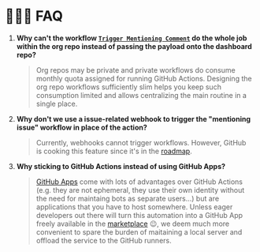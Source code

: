 🙋🏻‍♂️ FAQ
=======

1. **Why can't the workflow [`Trigger Mentioning Comment`][1] do the whole job within the org repo instead
  of passing the payload onto the dashboard repo?**

    >Org repos may be private and private workflows do consume monthly quota assigned for running GitHub Actions.
    Designing the org repo workflows sufficiently slim helps you keep such consumption limited and allows centralizing
    the main routine in a single place.

1. **Why don't we use a issue-related webhook to trigger the "mentioning issue" workflow in place of the action?**

    >Currently, webhooks cannot trigger workflows. However, GitHub is cooking this feature since it's in the [roadmap][2].

1. **Why sticking to GitHub Actions instead of using GitHub Apps?**

    >[GitHub Apps][3] come with lots of advantages over GitHub Actions (e.g. they are not ephemeral, they use their own
    identity without the need for maintaing bots as separate users...) but are applications that you have to host
    somewhere. Unless eager developers out there will turn this automation into a GitHub App freely available in the
    [marketplace][4] 😉, we deem much more convenient to spare the burden of maitaining a local server and offload
    the service to the GitHub runners.

[1]: ./templates/.github/workflows/trigger-mentioning-comment.yml
[2]: https://github.com/github/roadmap/issues/52
[3]: https://docs.github.com/en/developers/apps/about-apps
[4]: https://github.com/marketplace?type=apps
